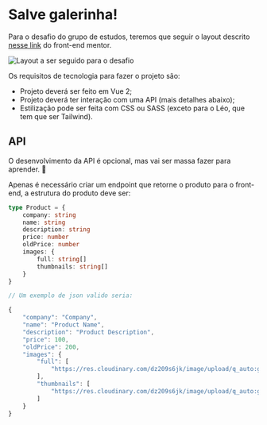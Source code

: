 # Salve galerinha!

Para o desafio do grupo de estudos, teremos que seguir o layout descrito [nesse link](https://www.frontendmentor.io/challenges/ecommerce-product-page-UPsZ9MJp6) do front-end mentor.

![Layout a ser seguido para o desafio](https://res.cloudinary.com/dz209s6jk/image/upload/q_auto:good,w_900/Challenges/uehz7kwoo7gesfebbqi8.jpg)

Os requisitos de tecnologia para fazer o projeto são:

- Projeto deverá ser feito em Vue 2;
- Projeto deverá ter interação com uma API (mais detalhes abaixo);
- Estilização pode ser feita com CSS ou SASS (exceto para o Léo, que tem que ser Tailwind).

## API

O desenvolvimento da API é opcional, mas vai ser massa fazer para aprender. 🤠

Apenas é necessário criar um endpoint que retorne o produto para o front-end, a estrutura do produto deve ser:

```ts
type Product = {
    company: string
    name: string
    description: string
    price: number
    oldPrice: number
    images: {
        full: string[]
        thumbnails: string[]
    }
}

// Um exemplo de json valido seria:

{
    "company": "Company",
    "name": "Product Name",
    "description": "Product Description",
    "price": 100,
    "oldPrice": 200,
    "images": {
        "full": [
            "https://res.cloudinary.com/dz209s6jk/image/upload/q_auto:good,w_900/Challenges/uehz7kwoo7gesfebbqi8.jpg"
        ],
        "thumbnails": [
            "https://res.cloudinary.com/dz209s6jk/image/upload/q_auto:good,w_300/Challenges/uehz7kwoo7gesfebbqi8.jpg"
        ]
    }
}
```
